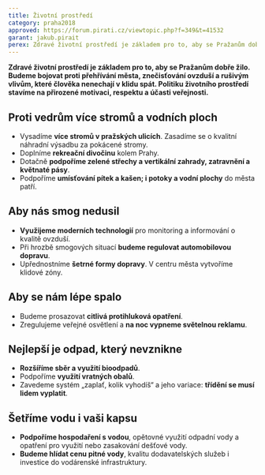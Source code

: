 ```yaml
---
title: Životní prostředí
category: praha2018
approved: https://forum.pirati.cz/viewtopic.php?f=349&t=41532
garant: jakub.pirait
perex: Zdravé životní prostředí je základem pro to, aby se Pražanům dobře žilo. Budeme bojovat proti přehřívání města, znečisťování ovzduší a rušivým vlivům, které člověka nenechají v klidu spát. Politiku životního prostředí stavíme na přirozené motivaci, respektu a účasti veřejnosti.
---
```


**Zdravé životní prostředí je základem pro to, aby se Pražanům dobře žilo. Budeme bojovat proti přehřívání města, znečisťování ovzduší a rušivým vlivům, které člověka nenechají v klidu spát. Politiku životního prostředí stavíme na přirozené motivaci, respektu a účasti veřejnosti.**

## Proti vedrům více stromů a vodních ploch

- Vysadíme **více stromů v pražských ulicích**. Zasadíme se o kvalitní náhradní výsadbu za pokácené stromy.  
- Doplníme **rekreační divočinu** kolem Prahy.  
- Dotačně **podpoříme zelené střechy a vertikální zahrady, zatravnění a květnaté pásy**.
- Podpoříme **umísťování pítek a kašen; i potoky a vodní plochy** do města patří.

## Aby nás smog nedusil

- **Využijeme moderních technologií** pro monitoring a informování o kvalitě ovzduší.  
- Při hrozbě smogových situací **budeme regulovat automobilovou dopravu**.  
- Upřednostníme **šetrné formy dopravy**. V centru města vytvoříme klidové zóny.

## Aby se nám lépe spalo

- Budeme prosazovat **citlivá protihluková opatření**.  
- Zregulujeme veřejné osvětlení a **na noc vypneme světelnou reklamu**.

## Nejlepší je odpad, který nevznikne

- **Rozšíříme sběr a využití bioodpadů**.  
- Podpoříme **využití vratných obalů**. 
- Zavedeme systém „zaplať, kolik vyhodíš“ a jeho variace: **třídění se musí lidem vyplatit**.

## Šetříme vodu i vaši kapsu

- **Podpoříme hospodaření s vodou**, opětovné využití odpadní vody a opatření pro využití nebo zasakování dešťové vody.  
- **Budeme hlídat cenu pitné vody**, kvalitu dodavatelských služeb i investice do vodárenské infrastruktury.
